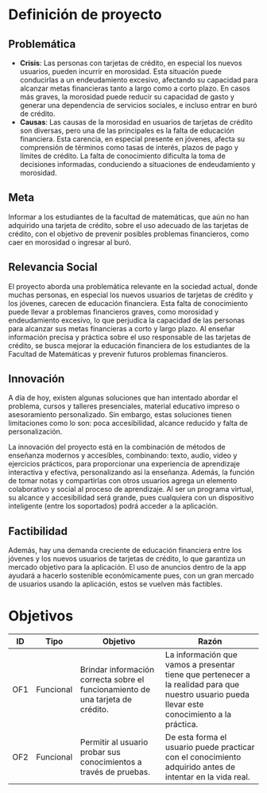 # Definición de proyecto 


## Problemática 


- **Crisis**: Las personas con tarjetas de crédito, en especial los nuevos usuarios, pueden incurrir en morosidad. Esta situación puede conducirlas a un endeudamiento excesivo, afectando su capacidad para alcanzar metas financieras tanto a largo como a corto plazo. En casos más graves, la morosidad puede reducir su capacidad de gasto y generar una dependencia de servicios sociales, e incluso entrar en buró de crédito. 
- **Causas**: Las causas de la morosidad en usuarios de tarjetas de crédito son diversas, pero una de las principales es la falta de educación financiera. Esta carencia, en especial presente en jóvenes, afecta su comprensión de términos como tasas de interés, plazos de pago y límites de crédito. La falta de conocimiento dificulta la toma de decisiones informadas, conduciendo a situaciones de endeudamiento y morosidad. 


## Meta 
Informar a los estudiantes de la facultad de matemáticas, que aún no han adquirido una tarjeta de crédito, sobre el uso adecuado de las tarjetas de crédito, con el objetivo de prevenir posibles problemas financieros, como caer en morosidad o ingresar al buró. 


## Relevancia Social 

El proyecto aborda una problemática relevante en la sociedad actual, donde muchas personas, en especial los nuevos usuarios de tarjetas de crédito y los jóvenes, carecen de educación financiera. Esta falta de conocimiento puede llevar a problemas financieros graves, como morosidad y endeudamiento excesivo, lo que perjudica la capacidad de las personas para alcanzar sus metas financieras a corto y largo plazo. Al enseñar información precisa y práctica sobre el uso responsable de las tarjetas de crédito, se busca mejorar la educación financiera de los estudiantes de la Facultad de Matemáticas y prevenir futuros problemas financieros. 


## Innovación 

A día de hoy, existen algunas soluciones que han intentado abordar el problema, cursos y talleres presenciales, material educativo impreso o asesoramiento personalizado. Sin embargo, estas soluciones tienen limitaciones como lo son: poca accesibilidad, alcance reducido y falta de personalización. 


La innovación del proyecto está en la combinación de métodos de enseñanza modernos y accesibles, combinando: texto, audio, video y ejercicios prácticos, para proporcionar una experiencia de aprendizaje interactiva y efectiva, personalizando así la enseñanza. Además, la función de tomar notas y compartirlas con otros usuarios agrega un elemento colaborativo y social al proceso de aprendizaje. Al ser un programa virtual, su alcance y accesibilidad será grande, pues cualquiera con un dispositivo inteligente (entre los soportados) podrá acceder a la aplicación. 


## Factibilidad 

Además, hay una demanda creciente de educación financiera entre los jóvenes y los nuevos usuarios de tarjetas de crédito, lo que garantiza un mercado objetivo para la aplicación. El uso de anuncios dentro de la app ayudará a hacerlo sostenible económicamente pues, con un gran mercado de usuarios usando la aplicación, estos se vuelven más factibles. 


# Objetivos 


| ID  | Tipo      | Objetivo                                                                        | Razón                                                                                                                                          |
| --- | --------- | ------------------------------------------------------------------------------- | ---------------------------------------------------------------------------------------------------------------------------------------------- |
| OF1 | Funcional | Brindar información correcta sobre el funcionamiento de una tarjeta de crédito. | La información que vamos a presentar tiene que pertenecer a la realidad para que nuestro usuario pueda llevar este conocimiento a la práctica. |
| OF2 | Funcional | Permitir al usuario probar sus conocimientos a través de pruebas.               | De esta forma el usuario puede practicar con el conocimiento adquirido antes de intentar en la vida real.                                      |



